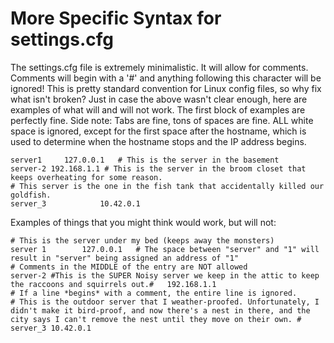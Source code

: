 # More Specific Syntax for settings.cfg

The settings.cfg file is extremely minimalistic. It will allow for comments. Comments will begin with a '#' and anything following this character will be ignored! This is pretty standard convention for Linux config files, so why fix what isn't broken? Just in case the above wasn't clear enough, here are examples of what will and will not work. The first block of examples are perfectly fine. Side note: Tabs are fine, tons of spaces are fine. ALL white space is ignored, except for the first space after the hostname, which is used to determine when the hostname stops and the IP address begins.

    server1     127.0.0.1   # This is the server in the basement
    server-2 192.168.1.1 # This is the server in the broom closet that keeps overheating for some reason.
    # This server is the one in the fish tank that accidentally killed our goldfish.
    server_3            10.42.0.1

Examples of things that you might think would work, but will not:

    # This is the server under my bed (keeps away the monsters)
    server 1        127.0.0.1   # The space between "server" and "1" will result in "server" being assigned an address of "1"
    # Comments in the MIDDLE of the entry are NOT allowed
    server-2 #This is the SUPER Noisy server we keep in the attic to keep the raccoons and squirrels out.#   192.168.1.1
    # If a line *begins* with a comment, the entire line is ignored.
    # This is the outdoor server that I weather-proofed. Unfortunately, I didn't make it bird-proof, and now there's a nest in there, and the city says I can't remove the nest until they move on their own. # server_3 10.42.0.1


